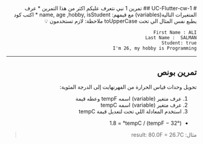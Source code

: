 <div dir="rtl">
# UC-Flutter-cw-1
## تمرين 1
نبي نتعرف عليكم اكثر من هذا التمرين
* عرف المتغيرات التالية(variables) مع قيمهم: name, age ,hobby, isStudent 
* اكتب كود يطبع نفس المثال الي تحت
toUpperCase ملاحظة: لازم تستخدمون 💡 

```
First Name : ALI
Last Name :  SALMAN
Student: true
I'm 26, my hobby is Programming
```



_______________________________________________________________________________________________________________________________

## تمرين بونص
تحويل وحدات قياس الحرارة من الفهرنهايت إلى الدرجة المئوية:
1. عرف متغير (variable) اسمه tempF وعطه قيمة 
2. عرف متغير (variable) اسمه tempC
3. استخدم المعادلة اللي تحت لتعديل قيمة tempC  
* (°tempF − 32) / 1.8 = °tempC
> مثال: result: 80.0F = 26.7C
 




‫‬
</div>
